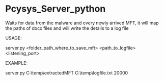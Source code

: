 # Pcysys_Server_python
Waits for data from the malware and every newly arrived MFT, it will map the paths of docx files and will write the details to a log file

USAGE:

server.py <folder_path_where_to_save_mft> <path_to_logfile> <listening_port>

EXAMPLE:

server.py C:\temp\extractedMFT C:\temp\logfile.txt 20000
